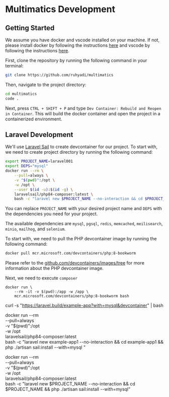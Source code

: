 # Multimatics Development

## Getting Started

We assume you have docker and vscode installed on your machine. If not, please install docker by following the instructions [here](https://docs.docker.com/get-docker/) and vscode by following the instructions [here](https://code.visualstudio.com/download).

First, clone the repository by running the following command in your terminal:

```bash
git clone https://github.com/ruhyadi/multimatics
```

Then, navigate to the project directory:

```bash
cd multimatics
code .
```

Next, press `CTRL + SHIFT + P` and type `Dev Container: Rebuild and Reopen in Container`. This will build the docker container and open the project in a containerized environment.

## Laravel Development

We'll use [Laravel Sail](https://laravel.com/docs/11.x/sail) to create devcontainer for our project. To start with, we need to create project directory by running the following command:

```bash
export PROJECT_NAME=laravel001
export DEPS="mysql"
docker run --rm \
    --pull=always \
    -v "$(pwd)":/opt \
    -w /opt \
    --user $(id -u):$(id -g) \
    laravelsail/php84-composer:latest \
    bash -c "laravel new $PROJECT_NAME --no-interaction && cd $PROJECT_NAME && php ./artisan sail:install --with=$DEPS"
```

You can replace `PROJECT_NAME` with your desired project name and `DEPS` with the dependencies you need for your project. 

The available dependencies are `mysql`, `pgsql`, `redis`, `memcached`, `meilisearch`, `minio`, `mailhog`, and `selenium`.



To start with, we need to pull the PHP devcontainer image by running the following command:

```bash
docker pull mcr.microsoft.com/devcontainers/php:8-bookworm
```

Please refer to the [github.com/devcontainers/images/tree](https://github.com/devcontainers/images/tree/main/src/php) for more information about the PHP devcontainer image.

Next, we need to execute `composer` 

```
docker run \
    --rm -it -v $(pwd):/app -w /app \
    mcr.microsoft.com/devcontainers/php:8-bookworm bash
```

curl -s "https://laravel.build/example-app?with=mysql&devcontainer" | bash

docker run --rm \
    --pull=always \
    -v "$(pwd)":/opt \
    -w /opt \
    laravelsail/php84-composer:latest \
    bash -c "laravel new example-app1 --no-interaction && cd example-app1 && php ./artisan sail:install --with=mysql "

docker run --rm \
    --pull=always \
    -v "$(pwd)":/opt \
    -w /opt \
    laravelsail/php84-composer:latest \
    bash -c "laravel new $PROJECT_NAME --no-interaction && cd $PROJECT_NAME && php ./artisan sail:install --with=mysql"